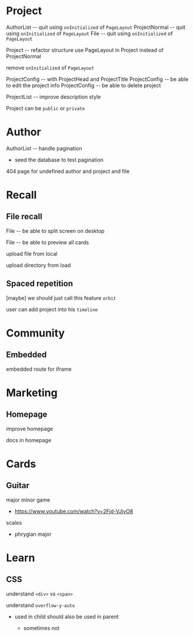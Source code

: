 # Project

AuthorList -- quit using `onInitialized` of `PageLayout`
ProjectNormal -- quit using `onInitialized` of `PageLayout`
File -- quit using `onInitialized` of `PageLayout`

Project -- refactor structure use PageLayout in Project instead of ProjectNormal

remove `onInitialized` of `PageLayout`

ProjectConfig -- with ProjectHead and ProjectTitle
ProjectConfig -- be able to edit the project info
ProjectConfig -- be able to delete project

ProjectList -- improve description style

Project can be `public` or `private`

# Author

AuthorList -- handle pagination

- seed the database to test pagination

404 page for undefined author and project and file

# Recall

## File recall

File -- be able to split screen on desktop

File -- be able to preview all cards

upload file from local

upload directory from load

## Spaced repetition

[maybe] we should just call this feature `orbit`

user can add project into his `timeline`

# Community

## Embedded

embedded route for iframe

# Marketing

## Homepage

improve homepage

docs in homepage

# Cards

## Guitar

major minor game

- https://www.youtube.com/watch?v=2Fjd-VJjvO8

scales

- phrygian major

# Learn

## CSS

understand `<div>` vs `<span>`

understand `overflow-y-auto`

- used in child should also be used in parent

  - sometimes not
